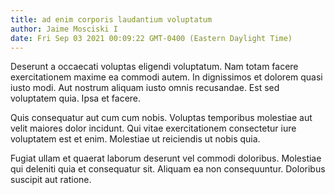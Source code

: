 ```yaml
---
title: ad enim corporis laudantium voluptatum
author: Jaime Mosciski I
date: Fri Sep 03 2021 00:09:22 GMT-0400 (Eastern Daylight Time)
---
```

Deserunt a occaecati voluptas eligendi voluptatum. Nam totam facere exercitationem maxime ea commodi autem. In dignissimos et dolorem quasi iusto modi. Aut nostrum aliquam iusto omnis recusandae. Est sed voluptatem quia. Ipsa et facere.

 Quis consequatur aut cum cum nobis. Voluptas temporibus molestiae aut velit maiores dolor incidunt. Qui vitae exercitationem consectetur iure voluptatem est et enim. Molestiae ut reiciendis ut nobis quia.

 Fugiat ullam et quaerat laborum deserunt vel commodi doloribus. Molestiae qui deleniti quia et consequatur sit. Aliquam ea non consequuntur. Doloribus suscipit aut ratione.